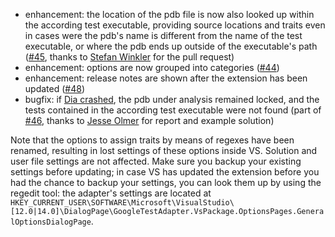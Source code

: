* enhancement: the location of the pdb file is now also looked up within the according test executable, providing source locations and traits even in cases were the pdb's name is different from the name of the test executable, or where the pdb ends up outside of the executable's path ([#45](https://github.com/csoltenborn/GoogleTestAdapter/pull/45), thanks to [Stefan Winkler](https://github.com/nafest) for the pull request)
* enhancement: options are now grouped into categories ([#44](https://github.com/csoltenborn/GoogleTestAdapter/issues/44))
* enhancement: release notes are shown after the extension has been updated ([#48](https://github.com/csoltenborn/GoogleTestAdapter/issues/48))
* bugfix: if [Dia crashed](https://connect.microsoft.com/VisualStudio/feedback/details/1908082/dia140-fails-in-various-ways-when-using-debug-fastlink), the pdb under analysis remained locked, and the tests contained in the according test executable were not found (part of [#46](https://github.com/csoltenborn/GoogleTestAdapter/issues/46), thanks to [Jesse Olmer](https://github.com/JesseOlmer) for report and example solution)

Note that the options to assign traits by means of regexes have been renamed, resulting in lost settings of these options inside VS. Solution and user file settings are not affected. Make sure you backup your existing settings before updating; in case VS has updated the extension before you had the chance to backup your settings, you can look them up by using the regedit tool: the adapter's settings are located at `HKEY_CURRENT_USER\SOFTWARE\Microsoft\VisualStudio\[12.0|14.0]\DialogPage\GoogleTestAdapter.VsPackage.OptionsPages.GeneralOptionsDialogPage`.